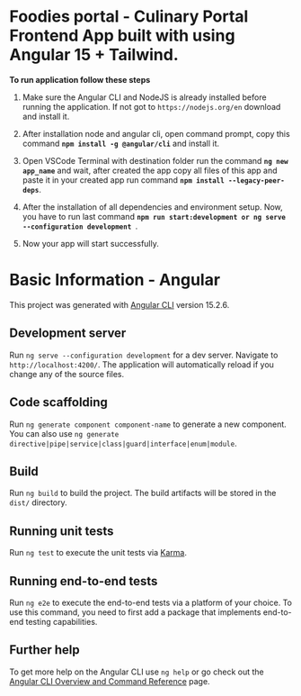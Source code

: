 # Foodies portal - Culinary Portal Frontend App built with using Angular 15 + Tailwind.

**To run application follow these steps**

1. Make sure the Angular CLI and NodeJS is already installed before running the application. If not got to `https://nodejs.org/en` download and install it.

2. After installation node and angular cli, open command prompt, copy this command **`npm install -g @angular/cli`** and install it.

3. Open VSCode Terminal with destination folder run the command **`ng new app_name`** and wait, after created the app copy all files of this app and paste it in your created app run command **`npm install --legacy-peer-deps`**.

4. After the installation of all dependencies and environment setup. Now, you have to run last command **`npm run start:development or ng serve --configuration development `**.

5. Now your app will start successfully.




# Basic Information - Angular 
This project was generated with [Angular CLI](https://github.com/angular/angular-cli) version 15.2.6.

## Development server

Run `ng serve --configuration development` for a dev server. Navigate to `http://localhost:4200/`. The application will automatically reload if you change any of the source files.

## Code scaffolding

Run `ng generate component component-name` to generate a new component. You can also use `ng generate directive|pipe|service|class|guard|interface|enum|module`.

## Build

Run `ng build` to build the project. The build artifacts will be stored in the `dist/` directory.

## Running unit tests

Run `ng test` to execute the unit tests via [Karma](https://karma-runner.github.io).

## Running end-to-end tests

Run `ng e2e` to execute the end-to-end tests via a platform of your choice. To use this command, you need to first add a package that implements end-to-end testing capabilities.

## Further help

To get more help on the Angular CLI use `ng help` or go check out the [Angular CLI Overview and Command Reference](https://angular.io/cli) page.
